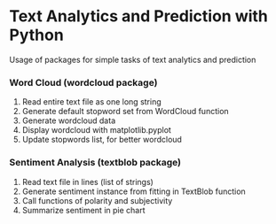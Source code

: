 # Text Analytics and Prediction with Python
Usage of packages for simple tasks of text analytics and prediction

### Word Cloud (wordcloud package)
1. Read entire text file as one long string
2. Generate default stopword set from WordCloud function
3. Generate wordcloud data
4. Display wordcloud with matplotlib.pyplot
5. Update stopwords list, for better wordcloud

### Sentiment Analysis (textblob package)
1. Read text file in lines (list of strings)
2. Generate sentiment instance from fitting in TextBlob function
3. Call functions of polarity and subjectivity
4. Summarize sentiment in pie chart 

